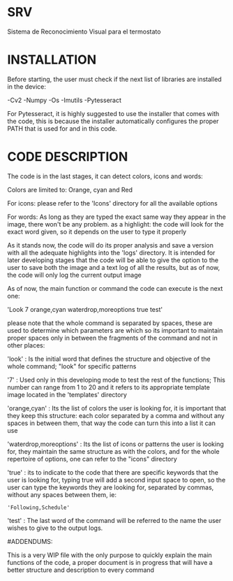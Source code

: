 # SRV
 Sistema de Reconocimiento Visual para el termostato

# INSTALLATION

Before starting, the user must check if the next list of libraries are installed in the device:

-Cv2
-Numpy
-Os
-Imutils
-Pytesseract

For Pytesseract, it is highly suggested to use the installer that comes with the code, this is because the installer automatically configures the proper PATH
that is used for and in this code.


# CODE DESCRIPTION

The code is in the last stages, it can detect colors, icons and words:

Colors are limited to:
Orange, cyan and Red

For icons: 
please refer to the 'Icons' directory for all the available options

For words:
As long as they are typed the exact same way they appear in the image, there won't be any problem.
as a highlight: the code will look for the exact word given, so it depends on the user to type it properly

As it stands now, the code will do its proper analysis and save a version with all the adequate highlights into the
'logs' directory. It is intended for later developing stages that the code will be able to give the option to the user to
save both the image and a text log of all the results, but as of now, the code will only log the current output image

As of now, the main function or command the code can execute is the next one:

'Look 7 orange,cyan waterdrop,moreoptions true test'


please note that the whole command is separated by spaces, these are used to determine which parameters are which so its important to maintain
proper spaces only in between the fragments of the command and not in other places:

'look' : Is the initial word that defines the structure and objective of the whole command; "look" for specific patterns

'7' : Used only in this developing mode to test the rest of the functions; This number can range from 1 to 20 and it refers to its
appropriate template image located in the 'templates' directory

'orange,cyan' : Its the list of colors the user is looking for, it is important that they keep this structure: each color separated
by a comma and without any spaces in between them, that way the code can turn this into a list it can use

'waterdrop,moreoptions' : Its the list of icons or patterns the user is looking for, they maintain the same structure as with the colors,
and for the whole repertoire of options, one can refer to the "icons" directory

'true' : its to indicate to the code that there are specific keywords that the user is looking for, typing true will add a second input
space to open, so the user can type the keywords they are looking for, separated by commas, without any spaces between them, ie:

	'Following,Schedule'

'test' : The last word of the command will be referred to the name the user wishes to give to the output logs.


#ADDENDUMS:

This is a very WIP file with the only purpose to quickly explain the main functions of the code, a proper document is in progress that will have a better 
structure and description to every command
